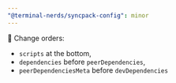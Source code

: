 ```yaml
---
"@terminal-nerds/syncpack-config": minor
---
```


🔧 Change orders:

-   `scripts` at the bottom,
-   `dependencies` before `peerDependencies`,
-   `peerDependenciesMeta` before `devDependencies`
